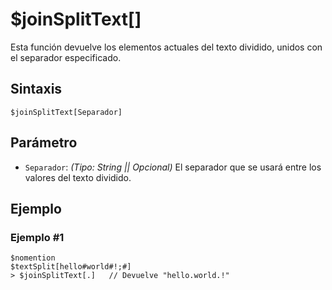 
# $joinSplitText[]

Esta función devuelve los elementos actuales del texto dividido, unidos con el separador especificado.  

## Sintaxis  
```plaintext
$joinSplitText[Separador]
```  

## Parámetro  

- `Separador`: *(Tipo: String || Opcional)* El separador que se usará entre los valores del texto dividido.  

## Ejemplo  

### Ejemplo #1  
```plaintext
$nomention
$textSplit[hello#world#!;#]
> $joinSplitText[.]   // Devuelve "hello.world.!"
```
